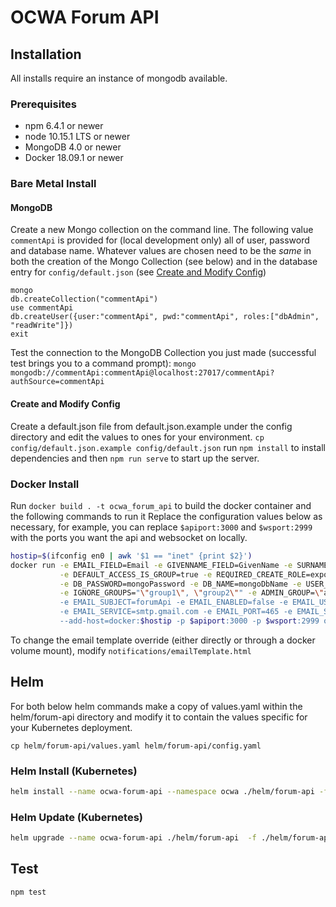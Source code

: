 # OCWA Forum API
## Installation

All installs require an instance of mongodb available.

### Prerequisites

- npm 6.4.1 or newer
- node 10.15.1 LTS or newer
- MongoDB 4.0 or newer
- Docker 18.09.1 or newer

### Bare Metal Install
#### MongoDB
Create a new Mongo collection on the command line. The following value `commentApi` is provided for (local development only) all of user, password and database name.
Whatever values are chosen need to be the *same* in both the creation of the Mongo Collection (see below) and in the database entry for `config/default.json` (see [Create and Modify Config](#create-and-modify-config))
```
mongo
db.createCollection("commentApi")
use commentApi
db.createUser({user:"commentApi", pwd:"commentApi", roles:["dbAdmin", "readWrite"]}) 
exit
```

Test the connection to the MongoDB Collection you just made (successful test brings you to a command prompt): 
`mongo mongodb://commentApi:commentApi@localhost:27017/commentApi?authSource=commentApi`

#### Create and Modify Config 
Create a default.json file from default.json.example under the config directory and edit the values to ones for your environment.
`cp config/default.json.example config/default.json`
run `npm install` to install dependencies and then `npm run serve` to start up the server.

### Docker Install
Run `docker build . -t ocwa_forum_api` to build the docker container and the following commands to run it
Replace the configuration values below as necessary, for example, you can replace `$apiport:3000` and `$wsport:2999` with the ports you want the api and websocket on locally.

``` sh
hostip=$(ifconfig en0 | awk '$1 == "inet" {print $2}')
docker run -e EMAIL_FIELD=Email -e GIVENNAME_FIELD=GivenName -e SURNAME_FIELD=Surname -e GROUP_FIELD=Groups -e JWT_SECRET=MySecret\
           -e DEFAULT_ACCESS_IS_GROUP=true -e REQUIRED_CREATE_ROLE=exporter -e LOG_LEVEL=info -e DB_USERNAME=mongoUser \
           -e DB_PASSWORD=mongoPassword -e DB_NAME=mongoDbName -e USER_ID_FIELD=Email  -e DB_HOST=docker \
           -e IGNORE_GROUPS="\"group1\", \"group2\"" -e ADMIN_GROUP=\"admin\"" \
           -e EMAIL_SUBJECT=forumApi -e EMAIL_ENABLED=false -e EMAIL_USER=forum@ocwa.com -e EMAIL_PASSWORD=MYPASS -e EMAIL_FROM=forum@ocwa.com \
           -e EMAIL_SERVICE=smtp.gmail.com -e EMAIL_PORT=465 -e EMAIL_SECURE=true \
           --add-host=docker:$hostip -p $apiport:3000 -p $wsport:2999 ocwa_forum_api
```

To change the email template override (either directly or through a docker volume mount), modify `notifications/emailTemplate.html`

## Helm

For both below helm commands make a copy of values.yaml within the helm/forum-api directory
and modify it to contain the values specific for your Kubernetes deployment.

`cp helm/forum-api/values.yaml helm/forum-api/config.yaml`

### Helm Install (Kubernetes)

``` sh
helm install --name ocwa-forum-api --namespace ocwa ./helm/forum-api -f ./helm/forum-api/config.yaml
```

### Helm Update (Kubernetes)

``` sh
helm upgrade --name ocwa-forum-api ./helm/forum-api  -f ./helm/forum-api/config.yaml
```

## Test

``` sh
npm test
```
